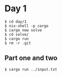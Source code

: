 # Day 1

```
$ cd day/1
$ nix-shell -p cargo
$ cargo new solve
$ cd solve/
$ cargo run
$ rm -r .git
```

## Part one and two

```
$ cargo run ../input.txt
```
